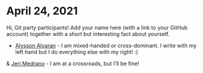 # April 24, 2021

Hi, Git party participants! Add your name here (with a link to your GitHub account) together with a short but interesting fact about yourself.

* [Alysson Alvaran](https://github.com/alyssonalvaran) - I am mixed-handed or cross-dominant. I write with my left hand but I do everything else with my right! :)

& [Jeri Medrano](https://github.com/jerixmx) - I am at a crossroads, but I'll be fine!
